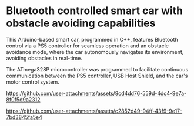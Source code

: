 # Bluetooth controlled smart car with obstacle avoiding capabilities

This Arduino-based smart car, programmed in C++, features Bluetooth control via a PS5 controller for seamless operation and an obstacle
avoidance mode, where the car autonomously navigates its environment, avoiding obstacles in real-time. 

The ATmega328P microcontroller was
programmed to facilitate continuous communication between the PS5 controller,
USB Host Shield, and the car's motor control system.



https://github.com/user-attachments/assets/9cd4dd76-559d-4dc4-9e7a-8f0f5d9a2312



https://github.com/user-attachments/assets/c2852d49-94ff-43f9-9e17-7bd3845fa5e4





